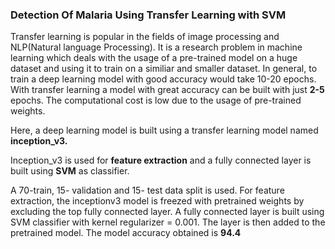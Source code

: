 ### **Detection Of Malaria Using Transfer Learning with SVM**  

Transfer learning is popular in the fields of image processing and NLP(Natural language Processing). It is a research problem in machine learning which deals with the usage of a pre-trained model on a huge dataset and using it to train on a similiar and smaller dataset. In general, to train a deep learning model with good accuracy would take 10-20 epochs. With transfer learning a model with great accuracy can be built with just **2-5** epochs. The computational cost is low due to the usage of pre-trained weights.  

Here, a deep learning model is built using a transfer learning model named **inception_v3.**  

Inception_v3 is used for **feature extraction** and a fully connected layer is built using **SVM** as classifier.

A 70-train, 15- validation and 15- test data split is used. For feature extraction, the inceptionv3 model is freezed with pretrained weights by excluding the top fully connected layer. A fully connected layer is built using SVM classifier with kernel regularizer = 0.001. The layer is then added to the pretrained model. The model accuracy obtained is **94.4**
